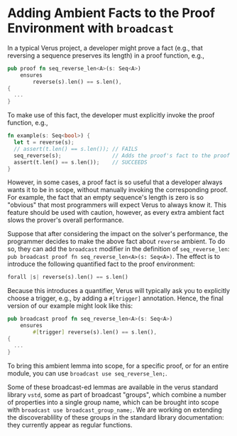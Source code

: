 # Adding Ambient Facts to the Proof Environment with `broadcast`

In a typical Verus project,
a developer might prove a fact 
(e.g., that reversing a sequence preserves its length)
in a proof function, e.g.,
```rust
pub proof fn seq_reverse_len<A>(s: Seq<A>)
    ensures
        reverse(s).len() == s.len(), 
{
  ...
}
```
To make use of this fact, the developer must explicitly invoke the proof function,
e.g.,
```rust
fn example(s: Seq<bool>) {
  let t = reverse(s);
  // assert(t.len() == s.len()); // FAILS
  seq_reverse(s);                // Adds the proof's fact to the proof environment
  assert(t.len() == s.len());    // SUCCEEDS
}
```
However, in some cases, a proof fact is so useful that a developer always
wants it to be in scope, without manually invoking the corresponding proof.
For example, the fact that an empty sequence's length is zero is so "obvious"
that most programmers will expect Verus to always know it.
This feature should be used with caution, however, as every extra ambient
fact slows the prover's overall performance.

Suppose that after considering the impact on the solver's performance, the
programmer decides to make the above fact about `reverse` ambient.  To do so,
they can add the `broadcast` modifier in the
definition of `seq_reverse_len`: `pub broadcast proof fn seq_reverse_len<A>(s: Seq<A>)`.
The effect is to introduce the following
quantified fact to the proof environment:
```rust
forall |s| reverse(s).len() == s.len()
```
Because this introduces a quantifier, Verus will typically ask you to
explicitly choose a trigger, e.g., by adding a `#[trigger]` annotation.
Hence, the final version of our example might look like this:
```rust
pub broadcast proof fn seq_reverse_len<A>(s: Seq<A>)
    ensures
        #[trigger] reverse(s).len() == s.len(), 
{
  ...
}
```

To bring this ambient lemma into scope, for a specific proof, or for an entire
module, you can use `broadcast use seq_reverse_len;`.

Some of these broadcast-ed lemmas are available in the verus standard library `vstd`,
some as part of broadcast "groups", which combine a number of properties into a single
group name, which can be brought into scope with `broadcast use broadcast_group_name;`.
We are working on extending the discoverablility of these groups in the standard library
documentation: they currently appear as regular functions.